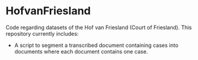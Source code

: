 # HofvanFriesland
Code regarding datasets of the Hof van Friesland (Court of Friesland). This repository currently includes:
- A script to segment a transcribed document containing cases into documents where each document contains one case.